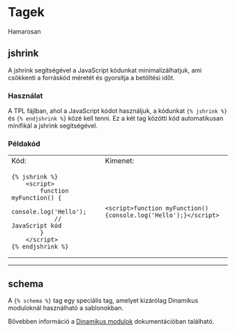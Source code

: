# Tagek

Hamarosan

## jshrink

A jshrink segítségével a JavaScript kódunkat minimalizálhatjuk, ami csökkenti a forráskód méretét és gyorsítja a betöltési időt.

### Használat
A TPL fájlban, ahol a JavaScript kódot használjuk, a kódunkat `{% jshrink %}` és `{% endjshrink %}` közé kell tenni. Ez a két tag közötti kód automatikusan minifikál a jshrink segítségével.

### Példakód

<table>
<tr>
    <td>Kód:</td>
    <td>Kimenet:</td>
</tr>
<tr>
<td>

```twig
{% jshrink %}
    <script>
        function myFunction() {
            console.log('Hello');
            // JavaScript kód
        }
    </script>
{% endjshrink %}
```

</td>
<td>

```
<script>function myFunction(){console.log('Hello');}</script>
```

</td>
</tr>
</table>

---

## schema

A `{% schema %}` tag egy speciális tag, amelyet kizárólag Dinamikus moduloknál használható a sablonokban.

Bővebben információ a [Dinamikus modulok](../theme-development-tools/02_theme_sections.md#dinamikus-modulok-schema-használata) dokumentációban található.

